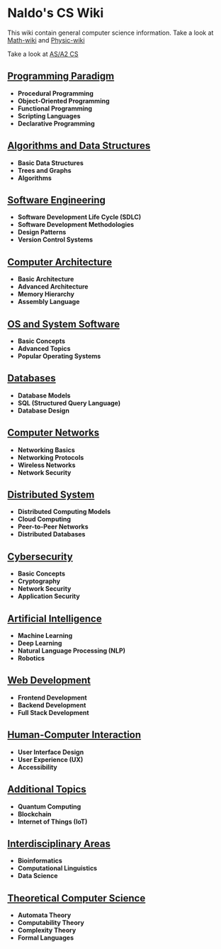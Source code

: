 # Naldo's CS Wiki

This wiki contain general computer science information.
Take a look at [Math-wiki](../math/math.md) and [Physic-wiki](../physic/physic.md)

Take a look at [AS/A2 CS](../as-a2-cs/cs.md)

## [Programming Paradigm](programming-paradigm.ipynb)

- **Procedural Programming**
- **Object-Oriented Programming**
- **Functional Programming**
- **Scripting Languages**
- **Declarative Programming**

## [Algorithms and Data Structures](algorithms-and-data-structures.ipynb)

- **Basic Data Structures**
- **Trees and Graphs**
- **Algorithms**

## [Software Engineering](software-engineering.ipynb)

- **Software Development Life Cycle (SDLC)**
- **Software Development Methodologies**
- **Design Patterns**
- **Version Control Systems**

## [Computer Architecture](computer-architecture.ipynb)

- **Basic Architecture**
- **Advanced Architecture**
- **Memory Hierarchy**
- **Assembly Language**

## [OS and System Software](os-system-software.ipynb)

- **Basic Concepts**
- **Advanced Topics**
- **Popular Operating Systems**

## [Databases](databases.ipynb)

- **Database Models**
- **SQL (Structured Query Language)**
- **Database Design**

## [Computer Networks](computer-networks.ipynb)

- **Networking Basics**
- **Networking Protocols**
- **Wireless Networks**
- **Network Security**

## [Distributed System](distributed-system.ipynb)

- **Distributed Computing Models**
- **Cloud Computing**
- **Peer-to-Peer Networks**
- **Distributed Databases**

## [Cybersecurity](cybersecurity.ipynb)

- **Basic Concepts**
- **Cryptography**
- **Network Security**
- **Application Security**

## [Artificial Intelligence](artificial-intelligence.ipynb)

- **Machine Learning**
- **Deep Learning**
- **Natural Language Processing (NLP)**
- **Robotics**

## [Web Development](web-development.ipynb)

- **Frontend Development**
- **Backend Development**
- **Full Stack Development**

## [Human-Computer Interaction](human-computer-interaction.ipynb)

- **User Interface Design**
- **User Experience (UX)**
- **Accessibility**

## [Additional Topics](additional-topics.ipynb)

- **Quantum Computing**
- **Blockchain**
- **Internet of Things (IoT)**

## [Interdisciplinary Areas](interdisciplinary.ipynb)

- **Bioinformatics**
- **Computational Linguistics**
- **Data Science**

## [Theoretical Computer Science](theoretical-computer-science.ipynb)

- **Automata Theory**
- **Computability Theory**
- **Complexity Theory**
- **Formal Languages**
